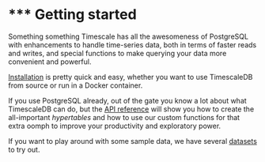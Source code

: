 # *** Getting started

Something something Timescale has all the awesomeness of PostgreSQL with
enhancements to handle time-series data, both in terms of faster reads and writes,
and special functions to make querying your data more convenient and powerful.

[Installation][] is pretty quick and easy, whether you want to use TimescaleDB
from source or run in a Docker container.

If you use PostgreSQL already, out of the gate you know a lot about what TimescaleDB
can do, but the [API reference][] will show you how to create the all-important
_hypertables_ and how to use our custom functions for that extra oomph to improve
your productivity and exploratory power.

If you want to play around with some sample data, we have several 
[datasets][sample_datasets] to try out.

[Installation]: /introduction
[API reference]: /timescaledb-api
[sample_datasets]: /getting-started/other-sample-datasets
